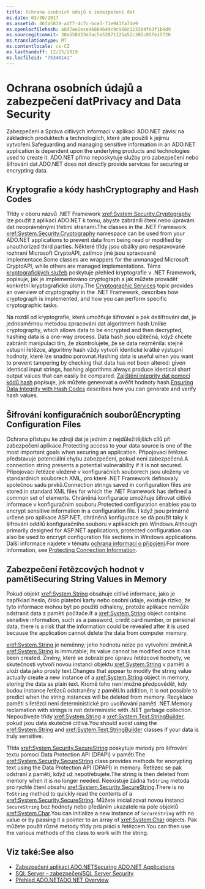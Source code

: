 ```yaml
---
title: Ochrana osobních údajů a zabezpečení dat
ms.date: 03/30/2017
ms.assetid: 46fa5839-adf7-4c7c-bce3-71e941fa7de9
ms.openlocfilehash: a8d7ae2ece966b4649c9c988c123304fe3f1b4d9
ms.sourcegitcommit: 30a558d23e3ac5a52071121a52c305c85fe15726
ms.translationtype: MT
ms.contentlocale: cs-CZ
ms.lasthandoff: 12/25/2019
ms.locfileid: "75348141"
---
```

# <a name="privacy-and-data-security"></a><span data-ttu-id="1422a-102">Ochrana osobních údajů a zabezpečení dat</span><span class="sxs-lookup"><span data-stu-id="1422a-102">Privacy and Data Security</span></span>
<span data-ttu-id="1422a-103">Zabezpečení a Správa citlivých informací v aplikaci ADO.NET závisí na základních produktech a technologiích, které jste použili k jejímu vytvoření.</span><span class="sxs-lookup"><span data-stu-id="1422a-103">Safeguarding and managing sensitive information in an ADO.NET application is dependent upon the underlying products and technologies used to create it.</span></span> <span data-ttu-id="1422a-104">ADO.NET přímo neposkytuje služby pro zabezpečení nebo šifrování dat.</span><span class="sxs-lookup"><span data-stu-id="1422a-104">ADO.NET does not directly provide services for securing or encrypting data.</span></span>  
  
## <a name="cryptography-and-hash-codes"></a><span data-ttu-id="1422a-105">Kryptografie a kódy hash</span><span class="sxs-lookup"><span data-stu-id="1422a-105">Cryptography and Hash Codes</span></span>  
 <span data-ttu-id="1422a-106">Třídy v oboru názvů .NET Framework <xref:System.Security.Cryptography> lze použít z aplikací ADO.NET k tomu, abyste zabránili čtení nebo úpravám dat neoprávněnými třetími stranami.</span><span class="sxs-lookup"><span data-stu-id="1422a-106">The classes in the .NET Framework <xref:System.Security.Cryptography> namespace can be used from your ADO.NET applications to prevent data from being read or modified by unauthorized third parties.</span></span> <span data-ttu-id="1422a-107">Některé třídy jsou obálky pro nespravované rozhraní Microsoft CryptoAPI, zatímco jiné jsou spravované implementace.</span><span class="sxs-lookup"><span data-stu-id="1422a-107">Some classes are wrappers for the unmanaged Microsoft CryptoAPI, while others are managed implementations.</span></span> <span data-ttu-id="1422a-108">Téma [kryptografických služeb](../../../standard/security/cryptographic-services.md) poskytuje přehled kryptografie v .NET Framework, popisuje, jak je implementováno cryptograph a jak můžete provádět konkrétní kryptografické úlohy.</span><span class="sxs-lookup"><span data-stu-id="1422a-108">The [Cryptographic Services](../../../standard/security/cryptographic-services.md) topic provides an overview of cryptography in the .NET Framework, describes how cryptograph is implemented, and how you can perform specific cryptographic tasks.</span></span>  
  
 <span data-ttu-id="1422a-109">Na rozdíl od kryptografie, která umožňuje šifrování a pak dešifrování dat, je jednosměrnou metodou zpracování dat algoritmem hash.</span><span class="sxs-lookup"><span data-stu-id="1422a-109">Unlike cryptography, which allows data to be encrypted and then decrypted, hashing data is a one-way process.</span></span> <span data-ttu-id="1422a-110">Data hash jsou užitečná, když chcete zabránit manipulaci tím, že zkontrolujete, že se data nezměnila: stejné vstupní řetězce, algoritmy hash vždy vytvoří identické krátké výstupní hodnoty, které lze snadno porovnat.</span><span class="sxs-lookup"><span data-stu-id="1422a-110">Hashing data is useful when you want to prevent tampering by checking that data has not been altered: given identical input strings, hashing algorithms always produce identical short output values that can easily be compared.</span></span> <span data-ttu-id="1422a-111">[Zajištění integrity dat pomocí kódů hash](../../../standard/security/ensuring-data-integrity-with-hash-codes.md) popisuje, jak můžete generovat a ověřit hodnoty hash.</span><span class="sxs-lookup"><span data-stu-id="1422a-111">[Ensuring Data Integrity with Hash Codes](../../../standard/security/ensuring-data-integrity-with-hash-codes.md) describes how you can generate and verify hash values.</span></span>  
  
## <a name="encrypting-configuration-files"></a><span data-ttu-id="1422a-112">Šifrování konfiguračních souborů</span><span class="sxs-lookup"><span data-stu-id="1422a-112">Encrypting Configuration Files</span></span>  
 <span data-ttu-id="1422a-113">Ochrana přístupu ke zdroji dat je jedním z nejdůležitějších cílů při zabezpečení aplikace.</span><span class="sxs-lookup"><span data-stu-id="1422a-113">Protecting access to your data source is one of the most important goals when securing an application.</span></span> <span data-ttu-id="1422a-114">Připojovací řetězec představuje potenciální chybu zabezpečení, pokud není zabezpečená.</span><span class="sxs-lookup"><span data-stu-id="1422a-114">A connection string presents a potential vulnerability if it is not secured.</span></span> <span data-ttu-id="1422a-115">Připojovací řetězce uložené v konfiguračních souborech jsou uloženy ve standardních souborech XML, pro které .NET Framework definovaly společnou sadu prvků.</span><span class="sxs-lookup"><span data-stu-id="1422a-115">Connection strings saved in configuration files are stored in standard XML files for which the .NET Framework has defined a common set of elements.</span></span> <span data-ttu-id="1422a-116">Chráněná konfigurace umožňuje šifrovat citlivé informace v konfiguračním souboru.</span><span class="sxs-lookup"><span data-stu-id="1422a-116">Protected configuration enables you to encrypt sensitive information in a configuration file.</span></span> <span data-ttu-id="1422a-117">I když jsou primárně určené pro aplikace ASP.NET, chráněná konfigurace se dá použít taky k šifrování oddílů konfiguračního souboru v aplikacích pro Windows.</span><span class="sxs-lookup"><span data-stu-id="1422a-117">Although primarily designed for ASP.NET applications, protected configuration can also be used to encrypt configuration file sections in Windows applications.</span></span> <span data-ttu-id="1422a-118">Další informace najdete v tématu [ochrana informací o připojení](protecting-connection-information.md).</span><span class="sxs-lookup"><span data-stu-id="1422a-118">For more information, see [Protecting Connection Information](protecting-connection-information.md).</span></span>  
  
## <a name="securing-string-values-in-memory"></a><span data-ttu-id="1422a-119">Zabezpečení řetězcových hodnot v paměti</span><span class="sxs-lookup"><span data-stu-id="1422a-119">Securing String Values in Memory</span></span>  
 <span data-ttu-id="1422a-120">Pokud objekt <xref:System.String> obsahuje citlivé informace, jako je například heslo, číslo platební karty nebo osobní údaje, existuje riziko, že tyto informace mohou být po použití odhaleny, protože aplikace nemůže odstranit data z paměti počítače.</span><span class="sxs-lookup"><span data-stu-id="1422a-120">If a <xref:System.String> object contains sensitive information, such as a password, credit card number, or personal data, there is a risk that the information could be revealed after it is used because the application cannot delete the data from computer memory.</span></span>  
  
 <span data-ttu-id="1422a-121"><xref:System.String> je neměnný; jeho hodnotu nelze po vytvoření změnit.</span><span class="sxs-lookup"><span data-stu-id="1422a-121">A <xref:System.String> is immutable; its value cannot be modified once it has been created.</span></span> <span data-ttu-id="1422a-122">Změny, které se zobrazí pro úpravu řetězcové hodnoty, ve skutečnosti vytvoří novou instanci objektu <xref:System.String> v paměti a uloží data jako prostý text.</span><span class="sxs-lookup"><span data-stu-id="1422a-122">Changes that appear to modify the string value actually create a new instance of a <xref:System.String> object in memory, storing the data as plain text.</span></span> <span data-ttu-id="1422a-123">Kromě toho není možné předpovědět, kdy budou instance řetězců odstraněny z paměti.</span><span class="sxs-lookup"><span data-stu-id="1422a-123">In addition, it is not possible to predict when the string instances will be deleted from memory.</span></span> <span data-ttu-id="1422a-124">Recyklace paměti s řetězci není deterministické pro uvolňování paměti .NET.</span><span class="sxs-lookup"><span data-stu-id="1422a-124">Memory reclamation with strings is not deterministic with .NET garbage collection.</span></span> <span data-ttu-id="1422a-125">Nepoužívejte třídy <xref:System.String> a <xref:System.Text.StringBuilder>, pokud jsou data skutečně citlivá.</span><span class="sxs-lookup"><span data-stu-id="1422a-125">You should avoid using the <xref:System.String> and <xref:System.Text.StringBuilder> classes if your data is truly sensitive.</span></span>  
  
 <span data-ttu-id="1422a-126">Třída <xref:System.Security.SecureString> poskytuje metody pro šifrování textu pomocí Data Protection API (DPAPI) v paměti.</span><span class="sxs-lookup"><span data-stu-id="1422a-126">The <xref:System.Security.SecureString> class provides methods for encrypting text using the Data Protection API (DPAPI) in memory.</span></span> <span data-ttu-id="1422a-127">Řetězec se pak odstraní z paměti, když už nepotřebujete.</span><span class="sxs-lookup"><span data-stu-id="1422a-127">The string is then deleted from memory when it is no longer needed.</span></span> <span data-ttu-id="1422a-128">Neexistuje žádná `ToString` metoda pro rychlé čtení obsahu <xref:System.Security.SecureString>.</span><span class="sxs-lookup"><span data-stu-id="1422a-128">There is no `ToString` method to quickly read the contents of a <xref:System.Security.SecureString>.</span></span> <span data-ttu-id="1422a-129">Můžete inicializovat novou instanci `SecureString` bez hodnoty nebo předáním ukazatele na pole objektů <xref:System.Char>.</span><span class="sxs-lookup"><span data-stu-id="1422a-129">You can initialize a new instance of `SecureString` with no value or by passing it a pointer to an array of <xref:System.Char> objects.</span></span> <span data-ttu-id="1422a-130">Pak můžete použít různé metody třídy pro práci s řetězcem.</span><span class="sxs-lookup"><span data-stu-id="1422a-130">You can then use the various methods of the class to work with the string.</span></span>
  
## <a name="see-also"></a><span data-ttu-id="1422a-131">Viz také:</span><span class="sxs-lookup"><span data-stu-id="1422a-131">See also</span></span>

- [<span data-ttu-id="1422a-132">Zabezpečení aplikací ADO.NET</span><span class="sxs-lookup"><span data-stu-id="1422a-132">Securing ADO.NET Applications</span></span>](securing-ado-net-applications.md)
- [<span data-ttu-id="1422a-133">SQL Server – zabezpečení</span><span class="sxs-lookup"><span data-stu-id="1422a-133">SQL Server Security</span></span>](./sql/sql-server-security.md)
- [<span data-ttu-id="1422a-134">Přehled ADO.NET</span><span class="sxs-lookup"><span data-stu-id="1422a-134">ADO.NET Overview</span></span>](ado-net-overview.md)
